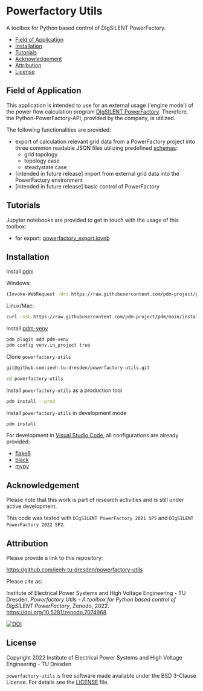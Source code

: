 # Powerfactory Utils

A toolbox for Python based control of DIgSILENT PowerFactory.

* [Field of Application](#application)
* [Installation](#installation)
* [Tutorials](#tutorials)
* [Acknowledgement](#acknowledgement)
* [Attribution](#attribution)
* [License](#license)

## <div id="application" /> Field of Application

This application is intended to use for an external usage ('engine mode') of the power flow calculation program [DIgSILENT PowerFactory](https://www.digsilent.de/de/powerfactory.html).
Therefore, the Python-PowerFactory-API, provided by the company, is utilized.

The following functionalities are provided:

* export of calculation relevant grid data from a PowerFactory project into three common readable JSON files utilizing predefined [schemas](./powerfactory_utils/schema):
  * grid topology
  * topology case
  * steadystate case
* [intended in future release] import from external grid data into the PowerFactory environment
* [intended in future release] basic control of PowerFactory

## <div id="tutorials" /> Tutorials

Jupyter notebooks are provided to get in touch with the usage of this toolbox:

* for export: [powerfactory_export.ipynb](./examples/powerfactory_export.ipynb)

## <div id="installation" /> Installation

Install [pdm](https://github.com/pdm-project/pdm)

Windows:

```bash
(Invoke-WebRequest -Uri https://raw.githubusercontent.com/pdm-project/pdm/main/install-pdm.py -UseBasicParsing).Content | python -
```

Linux/Mac:

```bash
curl -sSL https://raw.githubusercontent.com/pdm-project/pdm/main/install-pdm.py | python3 -
```

Install [pdm-venv](https://github.com/pdm-project/pdm-venv)

```bash
pdm plugin add pdm-venv
pdm config venv.in_project true
```

Clone `powerfactory-utils`

```bash
git@github.com:ieeh-tu-dresden/powerfactory-utils.git
```

```bash
cd powerfactory-utils
```

Install `powerfactory-utils` as a production tool

```bash
pdm install --prod
```

Install `powerfactory-utils` in development mode

```bash
pdm install
```

For development in [Visual Studio Code](https://github.com/microsoft/vscode), all configurations are already provided:

* [flake8](https://github.com/PyCQA/flake8)
* [black](https://github.com/psf/black)
* [mypy](https://github.com/python/mypy)

## <div id="acknowledgement" /> Acknowledgement

Please note that this work is part of research activities and is still under active development.

This code was tested with `DIgSILENT PowerFactory 2021 SP5` and `DIgSILENT PowerFactory 2022 SP2`.

## <div id="attribution" /> Attribution

Please provide a link to this repository:

<https://github.com/ieeh-tu-dresden/powerfactory-utils>

Please cite as:

Institute of Electrical Power Systems and High Voltage Engineering - TU Dresden, _Powerfactory Utils - A toolbox for Python based control of DIgSILENT PowerFactory_, Zenodo, 2022. <https://doi.org/10.5281/zenodo.7074968>.

[![DOI](https://zenodo.org/badge/DOI/10.5281/zenodo.7074968.svg)](https://doi.org/10.5281/zenodo.7074968)

## <div id="license" /> License

Copyright 2022 Institute of Electrical Power Systems and High Voltage Engineering - TU Dresden

`powerfactory-utils` is free software made available under the BSD 3-Clause License. For details see the [LICENSE](LICENSE) file.
